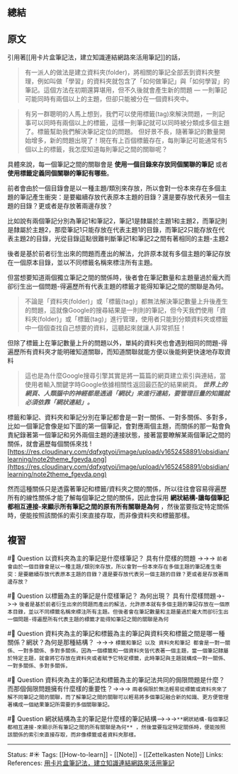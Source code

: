 
## 總結

## 原文
引用著[[用卡片盒筆記法，建立知識連結網路來活用筆記]]的話，

> 有一派人的做法是建立資料夾(folder)，將相關的筆記全部丟到資料夾整理，例如叫做「學習」的資料夾就包含了「如何做筆記」與「如何學習」的筆記。這個方法在初期還算堪用，但不久後就會產生新的問題 — 一則筆記可能同時有兩個以上的主題，但卻只能被分在一個資料夾中。

> 有另一群聰明的人馬上想到，我們可以使用標籤(tag)來解決問題，一則記事可以同時有兩個以上的標籤，這樣一則筆記就可以同時被分類成多個主題了。標籤幫助我們解決筆記定位的問題。 但好景不長，隨著筆記的數量開始增多，新的問題出現了！現在有上百個標籤存在，每則筆記可能通常有5個以上的標籤，我怎麼知道每則筆記之間的關聯呢？

具體來說，每一個筆記之間的關聯會是 **使用一個目錄來存放同個關聯的筆記** 或者 **使用標籤定義同個關聯的筆記有哪些**。

前者會由於一個目錄會是以一種主題/類別來存放，所以會對一份本來存在多個主題的筆記產生衝突：是要繼續存放代表原本主題的目錄？還是要存放代表另一個主題的目錄？更或者是存放著兩邊存放？

比如說有兩個筆記分別為筆記1和筆記2，筆記1是隸屬於主題1和主題2，而筆記則是隸屬於主題2，那麼筆記1只能存放在代表主題1的目錄，而筆記2只能存放在代表主題2的目錄，光從目錄這點很難判斷筆記1和筆記2之間有著相同的主題-主題2

後者是基於前者衍生出來的問題而產出的解法，允許原本就有多個主題的筆記存放在一個原本目錄，並以不同標籤名稱來標注所有主題。

但當想要知道兩個獨立筆記之間的關係時，後者會在筆記數量和主題量過於龐大而卻衍生出一個問題-得遍歷所有代表主題的標籤才能得知筆記之間的關聯是為何。

> 不論是「資料夾(folder)」或「標籤(tag)」都無法解決筆記數量上升後產生的問題，這就像Google的搜尋結果是一則則的筆記，但今天我們使用「資料夾(folder)」或「標籤(tag)」進行管理，使用者只能到分類資料夾或標籤中一個個查找自己想要的資料，這聽起來就讓人非常抓狂！

但除了標籤上在筆記數量上升的問題以外，單純的資料夾也會遇到相同的問題-得遍歷所有資料夾才能明確知道關聯，而知道關聯就能方便以後能夠更快速地存取資料

> 這也是為什麼Google搜尋引擎其實是將一篇篇的網頁建立索引與連結，當使用者輸入關鍵字時Google依據相關性返回最匹配的結果網頁。
> **_世界上的網頁、人類腦中的神經都是透過「網狀」來進行連結，要管理巨量的知識就必須依靠「網狀連結」。_**

標籤和筆記、資料夾和筆記分別在筆記都會是一對一關係、一對多關係、多對多，比如一個筆記會像是如下圖的第一個筆記，會對應兩個主題，而關係的那一點會負責紀錄著第一個筆記和另外兩個主題的連接狀態，接著當要瞭解某兩個筆記之間的關係，就會遍歷每個關係來找
![https://res.cloudinary.com/dqfxgtyoi/image/upload/v1652458891/obsidian/learning/note2theme_fgevda.png](https://res.cloudinary.com/dqfxgtyoi/image/upload/v1652458891/obsidian/learning/note2theme_fgevda.png)

然而這種關係只是透露著筆記和標籤/資料夾之間的關係，所以往往會容易得遍歷所有的線性關係才能了解每個筆記之間的關係，因此會採用 **網狀結構-讓每個筆記都相互連接-來顯示所有筆記之間的原有所有關聯是為何** ，然後當要指定特定關係時，便能按照該關係的索引來直接存取，而非像資料夾和標籤那樣。


## 複習
#🧠 Question 以資料夾為主的筆記是什麼樣筆記？ 具有什麼樣的問題 ->->-> `前者會由於一個目錄會是以一種主題/類別來存放，所以會對一份本來存在多個主題的筆記產生衝突：是要繼續存放代表原本主題的目錄？還是要存放代表另一個主題的目錄？更或者是存放著兩邊存放？`

#🧠 Question 以標籤為主的筆記是什麼樣筆記？ 為何出現？ 具有什麼樣問題->->-> `後者是基於前者衍生出來的問題而產出的解法，允許原本就有多個主題的筆記存放在一個原本目錄，並以不同標籤名稱來標注所有主題。但後者會在筆記數量和主題量過於龐大而卻衍生出一個問題-得遍歷所有代表主題的標籤才能得知筆記之間的關聯是為何`

#🧠 Question 資料夾為主的筆記和標籤為主的筆記與資料夾和標籤之間是哪一種關係？網狀？為何是那種結構？ ->->-> `標籤和筆記 以及 資料夾和筆記 都會是一對一關係、一對多關係、多對多關係，因為一個標籤和一個資料夾皆代表著一個主題，當一個筆記隸屬於特定主題，就會將它存放在資料夾或者賦予它特定標籤，此時筆記與主題就構成一對一關係、一對多關係、多對多關係，`

#🧠 Question 資料夾為主的筆記法和標籤為主的筆記法共同的侷限問題是什麼？ 而那個侷限問題擁有什麼樣的重要性？->->-> `兩者侷限於無法輕易從標籤或資料夾來了解不同筆記之間的關聯，而了解筆記之間的關聯可以輕易將多個筆記融合新的知識、更方便管理著構成一個結果筆記所需要的多個關聯筆記。`

#🧠 Question 網狀結構為主的筆記是什麼樣的筆記結構-->->->`**網狀結構-每個筆記都相互連接-來顯示所有筆記之間的所有關聯是為何** ，然後當要指定特定關係時，便能按照該關係的索引來直接存取，而非像標籤或者資料夾那樣。`

---
Status: #☀️
Tags:
[[How-to-learn]] - [[Note]] - [[Zettelkasten Note]]
Links: 				
References:
[用卡片盒筆記法，建立知識連結網路來活用筆記](https://medium.com/pm%E7%9A%84%E7%94%9F%E7%94%A2%E5%8A%9B%E5%B7%A5%E5%85%B7%E7%AE%B1/zettelkasten%E5%8D%A1%E7%89%87%E7%9B%92%E7%AD%86%E8%A8%98%E6%B3%95-%E5%BB%BA%E7%AB%8B%E7%9F%A5%E8%AD%98%E9%80%A3%E7%B5%90%E7%B6%B2%E8%B7%AF%E4%BE%86%E6%B4%BB%E7%94%A8%E7%AD%86%E8%A8%98-f85a91729521)